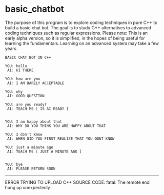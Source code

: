 # basic_chatbot
The purpose of this program is to explore coding techniques in pure C++ to build a basic chat bot.  The goal is to study C++ alternatives to advanced coding techniques such as regular expressions.  Please note: This is an early alpha version, so it is simplified, in the hopes of being useful for learning the fundamentals.  Learning on an advanced system may take a few years.


	BASIC CHAT BOT IN C++

	YOU: hello
	 AI: HI THERE 

	YOU: how are you
	 AI: I AM BARELY ACCEPTABLE 

	YOU: why
	 AI: GOOD QUESTION 

	YOU: are you ready?
	 AI: TEACH ME [ IS AI READY ]


	YOU: I am happy about that
	 AI: WHY DO YOU THINK YOU ARE HAPPY ABOUT THAT 

	YOU: I don't know
	 AI: WHEN DID YOU FIRST REALIZE THAT YOU DONT KNOW 

	YOU: just a minute ago
	 AI: TEACH ME [ JUST A MINUTE AGO ]


	YOU: bye
	 AI: PLEASE RETURN SOON
	 
__________________________________________________________________________

ERROR TRYING TO UPLOAD C++ SOURCE CODE:
fatal: The remote end hung up unexpectedly
